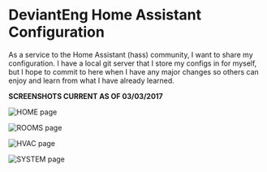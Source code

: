 # DeviantEng Home Assistant Configuration

As a service to the Home Assistant (hass) community, I want to share my configuration.  I have a local git server that I store my configs in for myself, but I hope to commit to here when I have any major changes so others can enjoy and learn from what I have already learned.

**SCREENSHOTS CURRENT AS OF 03/03/2017**

![HOME page](/screenshots/tab1-v3.png?raw=true "Tab 1")  

![ROOMS page](/screenshots/tab2-v3.png?raw=true "Tab 2")  

![HVAC page](/screenshots/tab3-v3.png?raw=true "Tab 3")  

![SYSTEM page](/screenshots/tab4-v3.png?raw=true "Tab 4")  
